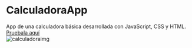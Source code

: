 # CalculadoraApp
App de una calculadora básica desarrollada con JavaScript, CSS y HTML.<br/>
<a href="https://yoel-gasca.github.io/CalculadoraApp/">Pruebala aquí</a> <br>
![calculadoraimg](https://user-images.githubusercontent.com/83617933/203196568-c0e45945-6342-43b7-aa02-d09c339741fb.png)

